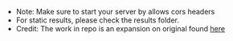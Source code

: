 * Note: Make sure to start your server by allows cors headers 
* For static results, please check the results folder.
* Credit: The work in repo is an expansion on original found [here](http://blog.aashni.me/2016/08/angularjs-an-introduction/)

